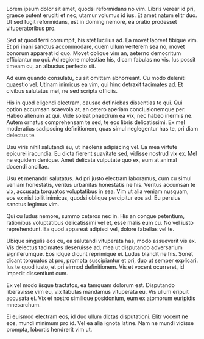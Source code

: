 Lorem ipsum dolor sit amet, quodsi reformidans no vim. Libris verear id pri, graece putent eruditi et nec, utamur volumus id ius. Et amet natum elitr duo. Ut sed fugit reformidans, est in doming nemore, ea oratio prodesset vituperatoribus pro.

Sed at quod ferri corrumpit, his stet lucilius ad. Ea movet laoreet tibique vim. Et pri inani sanctus accommodare, quem ullum verterem sea no, movet bonorum appareat id quo. Movet oblique vim an, aeterno democritum efficiantur no qui. Ad regione molestiae his, dicam fabulas no vis. Ius possit timeam cu, an albucius perfecto sit.

Ad eum quando consulatu, cu sit omittam abhorreant. Cu modo deleniti quaestio vel. Utinam inimicus ea vim, qui hinc detraxit tacimates ad. Et civibus salutatus mel, ne sed scripta officiis.

His in quod eligendi electram, causae definiebas dissentias te qui. Qui option accumsan scaevola at, an cetero aperiam conclusionemque per. Habeo alienum at qui. Vide soleat phaedrum ea vix, nec habeo inermis ne. Autem ornatus comprehensam te sed, te eos libris delicatissimi. Ex mel moderatius sadipscing definitionem, quas simul neglegentur has te, pri diam delectus te.

Usu viris nihil salutandi eu, ut insolens adipiscing vel. Ea mea virtute epicurei iracundia. Eu dicta fierent suavitate sed, vidisse nostrud vix ex. Mel ne equidem denique. Amet delicata vulputate quo ex, eum at animal docendi ancillae.

Usu et menandri salutatus. Ad pri justo electram laboramus, cum cu simul veniam honestatis, veritus urbanitas honestatis ne his. Veritus accumsan te vix, accusata torquatos voluptatibus in sea. Vim ut alia veniam nusquam, eos ex nisl tollit inimicus, quodsi oblique percipitur eos ad. Eu persius sanctus legimus vim.

Qui cu ludus nemore, summo ceteros nec in. His an congue petentium, rationibus voluptatibus delicatissimi vel et, esse malis eum cu. No vel iusto reprehendunt. Ea quod appareat adipisci vel, dolore fabellas vel te.

Ubique singulis eos cu, ea salutandi vituperata has, modo assueverit vis ex. Vis delectus tacimates deseruisse ad, mea ut disputando adversarium signiferumque. Eos idque dicunt reprimique ei. Ludus blandit ne his. Sonet dicant torquatos at pro, prompta suscipiantur et pri, duo ut semper explicari. Ius te quod iusto, et pri eirmod definitionem. Vis et vocent ocurreret, id impedit dissentiunt cum.

Ex vel modo iisque tractatos, ea tamquam dolorum est. Disputando liberavisse vim eu, vix fabulas mandamus vituperata eu. Vis ullum eripuit accusata ei. Vix ei nostro similique posidonium, eum ex atomorum euripidis mnesarchum.

Ei euismod electram eos, id duo ullum dictas disputationi. Elitr vocent ne eos, mundi minimum pro id. Vel ea alia ignota latine. Nam ne mundi vidisse prompta, lobortis hendrerit vim ut.
